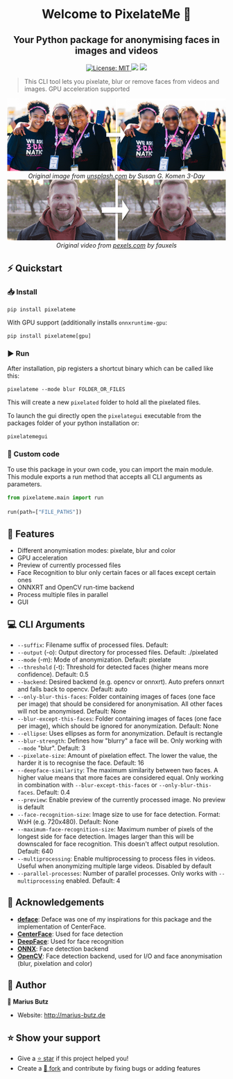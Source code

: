 <h1 align="center">
Welcome to PixelateMe 👋<br />
</h1>
<h2 align="center">
Your Python package for anonymising faces in images and videos
</h2>
<p align="center">
    <a href="LICENSE" target="_blank">
        <img alt="License: MIT" src="https://img.shields.io/badge/License-MIT-green.svg?style=for-the-badge" />
    </a>
    <img src="https://img.shields.io/github/actions/workflow/status/mbpictures/pixelateme/python-publish.yml?color=%2397CA00&style=for-the-badge" />
    <a href="https://pypi.org/project/PixelateMe/" target="_blank">
        <img src="https://img.shields.io/pypi/v/pixelateme?style=for-the-badge" />
    </a>
</p>

> This CLI tool lets you pixelate, blur or remove faces from videos and images. GPU acceleration supported

<p align="center">
    <img src="https://raw.githubusercontent.com/mbpictures/pixelateme/master/demos/image.png" /><br />
    <em>Original image from <a href="https://unsplash.com/de/fotos/wdVwF3Ese4o" target="_blank">unsplash.com</a> by Susan G. Komen 3-Day</em><br />
    <img src="https://raw.githubusercontent.com/mbpictures/pixelateme/master/demos/video.gif" /><br />
    <em>Original video from <a href="https://www.pexels.com/video/close-up-video-of-man-wearing-red-hoodie-3249935/" target="_blank">pexels.com</a> by fauxels</em>
</p>

## ⚡️ Quickstart
### 📥 Install
```shell
pip install pixelateme
```
With GPU support (additionally installs ```onnxruntime-gpu```:
```shell
pip install pixelateme[gpu]
```

### ▶️ Run
After installation, pip registers a shortcut binary which can be called like this:
```shell
pixelateme --mode blur FOLDER_OR_FILES
```
This will create a new ```pixelated``` folder to hold all the pixelated files.

To launch the gui directly open the ```pixelategui``` executable from the packages folder of your python installation or:
```shell
pixelatemegui
```

### 📝 Custom code
To use this package in your own code, you can import the main module. This module exports a run method that accepts all CLI arguments as parameters.
```python
from pixelateme.main import run

run(path=["FILE_PATHS"])
```

## 🎯 Features
- Different anonymisation modes: pixelate, blur and color
- GPU acceleration
- Preview of currently processed files
- Face Recognition to blur only certain faces or all faces except certain ones
- ONNXRT and OpenCV run-time backend
- Process multiple files in parallel
- GUI

## 💻 CLI Arguments
* ```--suffix```: Filename suffix of processed files. Default: 
* ```--output``` (-o): Output directory for processed files. Default: ./pixelated
* ```--mode``` (-m): Mode of anonymization. Default: pixelate
* ```--threshold``` (-t): Threshold for detected faces (higher means more confidence). Default: 0.5
* ```--backend```: Desired backend (e.g. opencv or onnxrt). Auto prefers onnxrt and falls back to opencv. Default: auto
* ```--only-blur-this-faces```: Folder containing images of faces (one face per image) that should be considered for anonymisation. All other faces will not be anonymised. Default: None
* ```--blur-except-this-faces```: Folder containing images of faces (one face per image), which should be ignored for anonymization. Default: None
* ```--ellipse```: Uses ellipses as form for anonymization. Default is rectangle
* ```--blur-strength```: Defines how "blurry" a face will be. Only working with ```--mode``` "blur". Default: 3
* ```--pixelate-size```: Amount of pixelation effect. The lower the value, the harder it is to recognise the face. Default: 16
* ```--deepface-similarity```: The maximum similarity between two faces. A higher value means that more faces are considered equal. Only working in combination with ```--blur-except-this-faces``` or ```--only-blur-this-faces```. Default: 0.4
* ```--preview```: Enable preview of the currently processed image. No preview is default
* ```--face-recognition-size```: Image size to use for face detection. Format: WxH (e.g. 720x480). Default: None
* ```--maximum-face-recognition-size```: Maximum number of pixels of the longest side for face detection. Images larger than this will be downscaled for face recognition. This doesn't affect output resolution. Default: 640
* ```--multiprocessing```: Enable multiprocessing to process files in videos. Useful when anonymizing multiple large videos. Disabled by default
* ```--parallel-processes```: Number of parallel processes. Only works with ```--multiprocessing``` enabled. Default: 4

## 👏 Acknowledgements
* [**deface**](https://github.com/ORB-HD/deface): Deface was one of my inspirations for this package and the implementation of CenterFace.
* [**CenterFace**](https://github.com/Star-Clouds/CenterFace): Used for face detection
* [**DeepFace**](https://github.com/serengil/deepface): Used for face recognition
* [**ONNX**](https://github.com/onnx/onnx): Face detection backend
* [**OpenCV**](https://opencv.org/): Face detection backend, used for I/O and face anonymisation (blur, pixelation and color)

## 👥 Author

👤 **Marius Butz**

* Website: http://marius-butz.de

## ⭐️ Show your support

- Give a [⭐️ star](https://github.com/mbpictures/tessera) if this project helped you!
- Create a [🍴 fork](https://github.com/mbpictures/tessera) and contribute by fixing bugs or adding features
